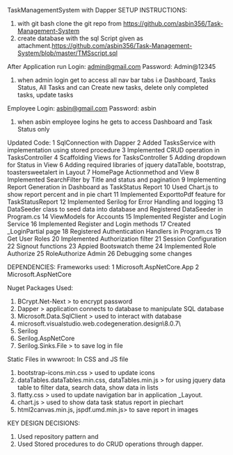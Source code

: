 TaskManagementSystem with Dapper
SETUP INSTRUCTIONS:
1. with git bash clone the git repo from https://github.com/asbin356/Task-Management-System
2. create database with the sql Script given as attachment.https://github.com/asbin356/Task-Management-System/blob/master/TMSscript.sql

After Application run
Login: admin@gmail.com
Password: Admin@12345
1. when admin login get to access all nav bar tabs i.e Dashboard, Tasks Status, All Tasks and can Create new tasks, delete only completed tasks, update tasks

Employee
Login: asbin@gmail.com
Password: asbin
1. when asbin employee logins he gets to access Dashboard and Task Status only

Updated Code: 
1	SqlConnection with Dapper
2	Added TasksService with implementation using stored procedure
3	Implemented CRUD operation in TasksController
4	Scaffolding Views for TasksController
5	Adding dropdown for Status in View
6	Adding required libraries of jquery dataTable, bootstrap, toastersweetalert in Layout
7	HomePage Actionmethod and View
8	Implemented SearchFilter by Title and status and pagination
9	Implementing Report Generation in Dashboard as TaskStatus Report
10	Used Chart.js to show report percent and in pie chart
11	Implemented ExporttoPdf feature for TaskStatusReport
12	Implemented Serilog for Error Handling and logging
13	DataSeeder class to seed data into database and Registered DataSeeder in Program.cs
14	ViewModels for Accounts
15	Implemented Register and Login Service
16	Implemented Register and Login methods
17	Created _LoginPartial page
18	Registered Authentication Handlers in Program.cs
19	Get User Roles
20	Implemented Authorization filter
21	Session Configuration
22	Signout functions
23	Appied Bootswatch theme
24	Implemented Role Authorize
25	RoleAuthorize Admin
26	Debugging some changes

DEPENDENCIES:
Frameworks used: 
1 Microsoft.AspNetCore.App
2 Microsoft.AspNetCore

Nuget Packages Used:
1. BCrypt.Net-Next > to encrypt password
2. Dapper > application connects to database to manipulate SQL database 
3. Microsoft.Data.SqlClient > used to interact with database
4. microsoft.visualstudio.web.codegeneration.design\8.0.7\
5. Serilog
6. Serilog.AspNetCore
7. Serilog.Sinks.File > to save log in file

Static Files in wwwroot:
In CSS and JS file
1. bootstrap-icons.min.css > used to update icons
2. dataTables.dataTables.min.css,
dataTables.min.js > for using jquery data table to filter data, search data, show data in lists
3. flatty.css > used to update navigation bar in application _Layout.
4. chart.js > used to show data task status report in piechart  
5. html2canvas.min.js,
 jspdf.umd.min.js> to save report in images


KEY DESIGN DECISIONS:
1. Used repository pattern and 
2. Used Stored procedures to do CRUD operations through dapper.


